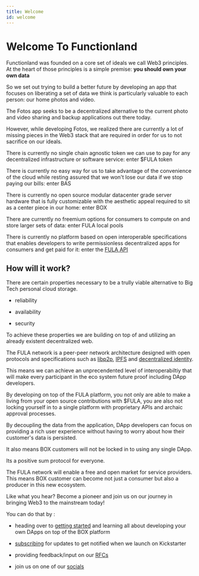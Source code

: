 ```yaml
---
title: Welcome
id: welcome
---
```

# Welcome To Functionland

Functionland was founded on a core set of ideals we call Web3 principles.  At the heart of those principles is a simple premise: <b>you should own your own data</b>

So we set out trying to build a better future by developing an app that focuses on liberating a set of data we think is particularly valuable to each person: our home photos and video.

The Fotos app seeks to be a decentralized alternative to the current photo and video sharing and backup applications out there today.

However, while developing Fotos, we realized there are currently a lot of missing pieces in the Web3 stack that are required in order for us to not sacrifice on our ideals.

There is currently no single chain agnostic token we can use to pay for any decentralized infrastructure or software service: enter $FULA token

There is currently no easy way for us to take advantage of the convenience of the cloud while resting assured that we won't lose our data if we stop paying our bills: enter BAS

There is currently no open source modular datacenter grade server hardware that is fully customizable with the aesthetic appeal required to sit as a center piece in our home: enter BOX

There are currently no freemium options for consumers to compute on and store larger sets of data: enter FULA local pools

There is currently no platform based on open interoperable specifications that enables developers to write permissionless decentralized apps for consumers and get paid for it: enter the [FULA API](./api)

## How will it work?

There are certain properties necessary to be a trully viable alternative to Big Tech personal cloud storage.

  * reliability

  * availability

  * security

To achieve these properties we are building on top of and utilizing an already existent decentralized web.

The FULA network is a peer-peer network architecture designed with open protocols and specifications such as [libp2p](https://libp2p.io/), [IPFS](https://ipfs.io/) and [decentralized identity](https://www.w3.org/TR/did-core/).

This means we can achieve an unprecendented level of interoperabiltiy that will make every participant in the eco system future proof including DApp developers.

By developing on top of the FULA platform, you not only are able to make a living from your open source contributions with $FULA, you are also not locking yourself in to a single platform with proprietary APIs and archaic approval processes.

By decoupling the data from the application, DApp developers can focus on providing a rich user experience without having to worry about how their customer's data is persisted.

It also means BOX customers will not be locked in to using any single DApp.

Its a positive sum protocol for everyone.

The FULA network will enable a free and open market for service providers.  This means BOX customer can become not just a consumer but also a producer in this new ecosystem.

Like what you hear?  Become a pioneer and join us on our journey in bringing Web3 to the mainstream today!

You can do that by :

  * heading over to [getting started](./getting-started) and learning all about developing your own DApps on top of the BOX platform

  * [subscribing](https://fx.land) for updates to get notified when we launch on Kickstarter

  * providing feedback/input on our [RFCs](https://github.com/functionland/docs/tree/main/RFCs)

  * join us on one of our [socials](https://linktr.ee/fxland)
